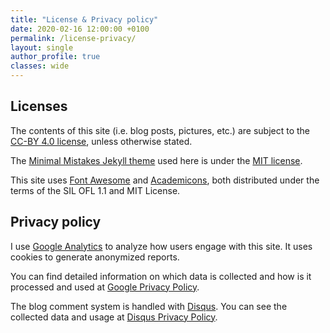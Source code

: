 ```yaml
---
title: "License & Privacy policy"
date: 2020-02-16 12:00:00 +0100
permalink: /license-privacy/
layout: single
author_profile: true
classes: wide
---
```


## Licenses

The contents of this site (i.e. blog posts, pictures, etc.) are subject to the
[CC-BY 4.0 license](https://creativecommons.org/licenses/by/4.0/legalcode), unless otherwise stated.

The [Minimal Mistakes Jekyll theme](https://mmistakes.github.io) used here is under the [MIT license](https://mmistakes.github.io/minimal-mistakes/docs/license/).

This site uses [Font Awesome](https://fontawesome.com) and [Academicons](https://jpswalsh.github.io/academicons/), both distributed under the terms of the SIL OFL 1.1 and MIT License.

## Privacy policy

I use [Google Analytics](https://analytics.google.com) to analyze how users engage with this site. It uses cookies to generate anonymized reports.

You can find detailed information on which data is collected and how is it processed and used at [Google Privacy Policy](https://policies.google.com/privacy).

The blog comment system is handled with [Disqus](https://disqus.com/). You can see the collected data and usage at [Disqus Privacy Policy](https://help.disqus.com/en/articles/1717103-disqus-privacy-policy).
